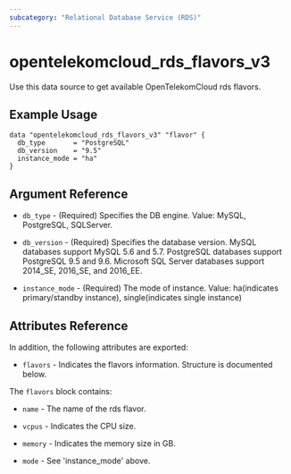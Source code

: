 ```yaml
---
subcategory: "Relational Database Service (RDS)"
---
```


# opentelekomcloud_rds_flavors_v3

Use this data source to get available OpenTelekomCloud rds flavors.

## Example Usage

```hcl
data "opentelekomcloud_rds_flavors_v3" "flavor" {
  db_type       = "PostgreSQL"
  db_version    = "9.5"
  instance_mode = "ha"
}
```

## Argument Reference

* `db_type` - (Required) Specifies the DB engine. Value: MySQL, PostgreSQL, SQLServer.

* `db_version` - (Required) Specifies the database version. MySQL databases support MySQL 5.6
  and 5.7. PostgreSQL databases support PostgreSQL 9.5 and 9.6. Microsoft SQL Server
  databases support 2014_SE, 2016_SE, and 2016_EE.

* `instance_mode` - (Required) The mode of instance. Value: ha(indicates primary/standby instance), single(indicates single instance)

## Attributes Reference

In addition, the following attributes are exported:

* `flavors` - Indicates the flavors information. Structure is documented below.

The `flavors` block contains:

* `name` - The name of the rds flavor.

* `vcpus` - Indicates the CPU size.

* `memory` - Indicates the memory size in GB.

* `mode` - See 'instance_mode' above.
